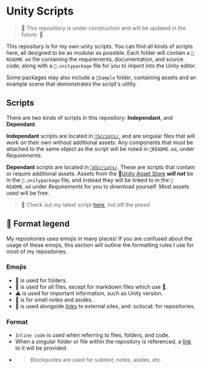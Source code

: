 # Unity Scripts

> :construction: This repositiory is under construction and will be updated in the future. :construction:

This repository is for my own unity scripts. You can find all kinds of scripts here, all designed to be as modular as possible. Each folder will contain a `📝README.md` file containing the requirements, documentation, and source code, along with a `📄.unitypackage` file for you to import into the Unity editor.

Some packages may also include a `📁Sample` folder, containing assets and an example scene that demonstrates the script's utility.

## Scripts

There are two kinds of scripts in this repository: **Independant**, and **Dependant**.

**Independant** scripts are located in [`📁Scripts/`](./Scripts/), and are singular files that will work on their own without additional assets. Any components that must be attached to the same object as the script will be noted in `📝README.md`, under *Requirements*.

**Dependant** scripts are located in [`📁dScripts/`](./dScripts/). These are scripts that contain or require additional assets. Assets from the :link:[Unity Asset Store](https://assetstore.unity.com) ***will not*** be in the `📄.unitypackage` file, and instead they will be linked to in the `📝README.md` under *Requirements* for you to download yourself. Most assets used will be free.

> :paperclip: Check out my latest script [here](/Scripts/Prefab-Pool/), hot off the press!

## 📃 Format legend

My repositories uses emojis in many places! If you are confused about the usage of these emojis, this section will outline the formatting rules I use for most of my repositories.

### Emojis
- 📁 is used for folders.
- 📄 is used for all files, except for markdown files which use 📝.
- ⚠️ is used for important information, such as Unity version.
- 📎 is for small notes and asides.
- 🔗 is used alongside [links]() to external sites, and :octocat: for repositories.

### Format
- `Inline code` is used when referring to files, folders, and code.
- When a singular folder or file within the repository is referenced, a [link]() to it will be provided.
- > Blockquotes are used for subtext, notes, asides, etc.
